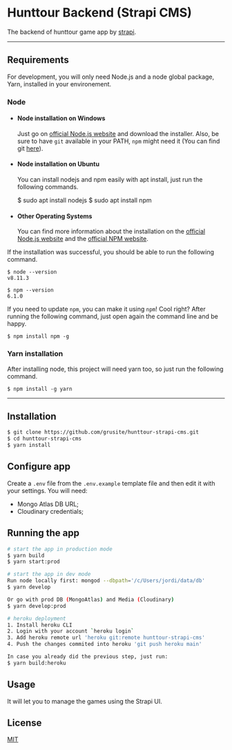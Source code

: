 # Hunttour Backend (Strapi CMS)

The backend of hunttour game app by [strapi](https://strapi.io/documentation/developer-docs/latest/getting-started/introduction.html).

---

## Requirements

For development, you will only need Node.js and a node global package, Yarn, installed in your environement.

### Node

- #### Node installation on Windows

  Just go on [official Node.js website](https://nodejs.org/) and download the installer.
  Also, be sure to have `git` available in your PATH, `npm` might need it (You can find git [here](https://git-scm.com/)).

- #### Node installation on Ubuntu

  You can install nodejs and npm easily with apt install, just run the following commands.

  $ sudo apt install nodejs
  $ sudo apt install npm

- #### Other Operating Systems
  You can find more information about the installation on the [official Node.js website](https://nodejs.org/) and the [official NPM website](https://npmjs.org/).

If the installation was successful, you should be able to run the following command.

    $ node --version
    v8.11.3

    $ npm --version
    6.1.0

If you need to update `npm`, you can make it using `npm`! Cool right? After running the following command, just open again the command line and be happy.

    $ npm install npm -g

###

### Yarn installation

After installing node, this project will need yarn too, so just run the following command.

    $ npm install -g yarn

---

## Installation

```bash
$ git clone https://github.com/grusite/hunttour-strapi-cms.git
$ cd hunttour-strapi-cms
$ yarn install
```

## Configure app

Create a `.env` file from the `.env.example` template file and then edit it with your settings. You will need:

- Mongo Atlas DB URL;
- Cloudinary credentials;

## Running the app

```bash
# start the app in production mode
$ yarn build
$ yarn start:prod

# start the app in dev mode
Run node locally first: mongod --dbpath='/c/Users/jordi/data/db'
$ yarn develop

Or go with prod DB (MongoAtlas) and Media (Cloudinary)
$ yarn develop:prod

# heroku deployment
1. Install heroku CLI
2. Login with your account `heroku login`
3. Add heroku remote url 'heroku git:remote hunttour-strapi-cms'
4. Push the changes commited into heroku 'git push heroku main'

In case you already did the previous step, just run:
$ yarn build:heroku
```

## Usage

It will let you to manage the games using the Strapi UI.

## License

[MIT](https://choosealicense.com/licenses/mit/)
